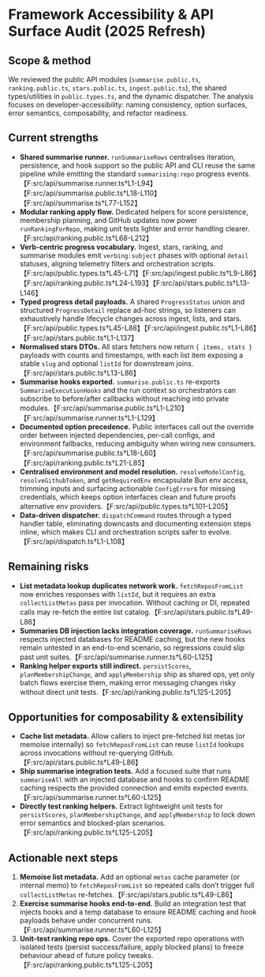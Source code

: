 # Framework Accessibility & API Surface Audit (2025 Refresh)

## Scope & method

We reviewed the public API modules (`summarise.public.ts`, `ranking.public.ts`, `stars.public.ts`, `ingest.public.ts`), the shared types/utilities in `public.types.ts`, and the dynamic dispatcher. The analysis focuses on developer-accessibility: naming consistency, option surfaces, error semantics, composability, and refactor readiness.

## Current strengths

- **Shared summarise runner.** `runSummariseRows` centralises iteration, persistence, and hook support so the public API and CLI reuse the same pipeline while emitting the standard `summarising:repo` progress events.【F:src/api/summarise.runner.ts†L1-L94】【F:src/api/summarise.public.ts†L18-L110】【F:src/api/summarise.ts†L77-L152】
- **Modular ranking apply flow.** Dedicated helpers for score persistence, membership planning, and GitHub updates now power `runRankingForRepo`, making unit tests lighter and error handling clearer.【F:src/api/ranking.public.ts†L68-L212】
- **Verb-centric progress vocabulary.** Ingest, stars, ranking, and summarise modules emit `verbing:subject` phases with optional `detail` statuses, aligning telemetry filters and orchestration scripts.【F:src/api/public.types.ts†L45-L71】【F:src/api/ingest.public.ts†L9-L86】【F:src/api/ranking.public.ts†L24-L193】【F:src/api/stars.public.ts†L13-L146】
- **Typed progress detail payloads.** A shared `ProgressStatus` union and structured `ProgressDetail` replace ad-hoc strings, so listeners can exhaustively handle lifecycle changes across ingest, lists, and stars.【F:src/api/public.types.ts†L45-L88】【F:src/api/ingest.public.ts†L1-L86】【F:src/api/stars.public.ts†L1-L137】
- **Normalised stars DTOs.** All stars fetchers now return `{ items, stats }` payloads with counts and timestamps, with each list item exposing a stable `slug` and optional `listId` for downstream joins.【F:src/api/stars.public.ts†L13-L86】
- **Summarise hooks exported.** `summarise.public.ts` re-exports `SummariseExecutionHooks` and the run context so orchestrators can subscribe to before/after callbacks without reaching into private modules.【F:src/api/summarise.public.ts†L1-L210】【F:src/api/summarise.runner.ts†L1-L129】
- **Documented option precedence.** Public interfaces call out the override order between injected dependencies, per-call configs, and environment fallbacks, reducing ambiguity when wiring new consumers.【F:src/api/summarise.public.ts†L18-L60】【F:src/api/ranking.public.ts†L21-L85】
- **Centralised environment and model resolution.** `resolveModelConfig`, `resolveGithubToken`, and `getRequiredEnv` encapsulate Bun env access, trimming inputs and surfacing actionable `ConfigError`s for missing credentials, which keeps option interfaces clean and future proofs alternative env providers.【F:src/api/public.types.ts†L101-L205】
- **Data-driven dispatcher.** `dispatchCommand` routes through a typed handler table, eliminating downcasts and documenting extension steps inline, which makes CLI and orchestration scripts safer to evolve.【F:src/api/dispatch.ts†L1-L108】

## Remaining risks

- **List metadata lookup duplicates network work.** `fetchReposFromList` now enriches responses with `listId`, but it requires an extra `collectListMetas` pass per invocation. Without caching or DI, repeated calls may re-fetch the entire list catalog.【F:src/api/stars.public.ts†L49-L86】
- **Summaries DB injection lacks integration coverage.** `runSummariseRows` respects injected databases for README caching, but the new hooks remain untested in an end-to-end scenario, so regressions could slip past unit suites.【F:src/api/summarise.runner.ts†L60-L125】
- **Ranking helper exports still indirect.** `persistScores`, `planMembershipChange`, and `applyMembership` ship as shared ops, yet only batch flows exercise them, making error messaging changes risky without direct unit tests.【F:src/api/ranking.public.ts†L125-L205】

## Opportunities for composability & extensibility

- **Cache list metadata.** Allow callers to inject pre-fetched list metas (or memoise internally) so `fetchReposFromList` can reuse `listId` lookups across invocations without re-querying GitHub.【F:src/api/stars.public.ts†L49-L86】
- **Ship summarise integration tests.** Add a focused suite that runs `summariseAll` with an injected database and hooks to confirm README caching respects the provided connection and emits expected events.【F:src/api/summarise.runner.ts†L60-L125】
- **Directly test ranking helpers.** Extract lightweight unit tests for `persistScores`, `planMembershipChange`, and `applyMembership` to lock down error semantics and blocked-plan scenarios.【F:src/api/ranking.public.ts†L125-L205】

## Actionable next steps

1. **Memoise list metadata.** Add an optional `metas` cache parameter (or internal memo) to `fetchReposFromList` so repeated calls don’t trigger full `collectListMetas` re-fetches.【F:src/api/stars.public.ts†L49-L86】
2. **Exercise summarise hooks end-to-end.** Build an integration test that injects hooks and a temp database to ensure README caching and hook payloads behave under concurrent runs.【F:src/api/summarise.runner.ts†L60-L125】
3. **Unit-test ranking repo ops.** Cover the exported repo operations with isolated tests (persist success/failure, apply blocked plans) to freeze behaviour ahead of future policy tweaks.【F:src/api/ranking.public.ts†L125-L205】
